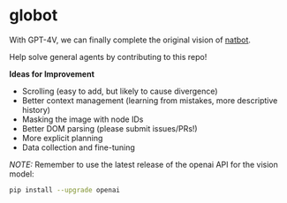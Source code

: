 # globot

With GPT-4V, we can finally complete the original vision of [natbot](https://github.com/nat/natbot).

Help solve general agents by contributing to this repo!

**Ideas for Improvement**
- Scrolling (easy to add, but likely to cause divergence)
- Better context management (learning from mistakes, more descriptive history)
- Masking the image with node IDs
- Better DOM parsing (please submit issues/PRs!)
- More explicit planning
- Data collection and fine-tuning

*NOTE:* Remember to use the latest release of the openai API for the vision model:
```bash
pip install --upgrade openai
```
